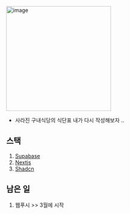 <img width="278" alt="image" src="https://github.com/B-HS/BOOD/assets/49316060/4f8db46e-a227-4562-a043-07605b0a4242">

- 사라진 구내식당의 식단표 내가 다시 작성해보자 ..

## 스택
1. [Supabase](https://supabase.com/)
2. [Nextjs](https://nextjs.org/)
3. [Shadcn](https://ui.shadcn.com/)

## 남은 일
1. 웹푸시 >> 3월에 시작
